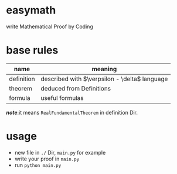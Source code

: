 # easymath
 write Mathematical Proof by Coding

# base rules
| name | meaning |
| --- | --- |
| definition | described with $\verpsilon - \delta$ language |
| theorem | deduced from Definitions |
| formula | useful formulas |

***note***:it means `RealFundamentalTheorem` in definition Dir.

# usage

- new file in `./` Dir, `main.py` for example
- write your proof in `main.py`
- run `python main.py`
